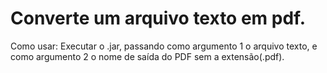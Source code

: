 

# Converte um arquivo texto em pdf.

Como usar: Executar o .jar, passando como argumento 1 o arquivo texto, e como argumento 2 o nome de saída do PDF sem a extensão(.pdf).